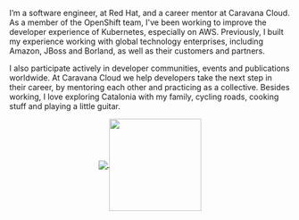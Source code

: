 I’m a software engineer, at Red Hat, and a career mentor at Caravana Cloud. As a member of the OpenShift team, I've been working to improve the developer experience of Kubernetes, especially on AWS. Previously, I built my experience working with global technology enterprises, including Amazon, JBoss and Borland, as well as their customers and partners.

I also participate actively in developer communities, events and publications worldwide. At Caravana Cloud we help developers take the next step in their career, by mentoring each other and practicing as a collective. Besides working, I love exploring Catalonia with my family, cycling roads, cooking stuff and playing a little guitar.

<p align="center">
  <a href="https://github.com/faermanj?tab=repositories">
    <img
      align="center"
      src="https://github-readme-stats.vercel.app/api/top-langs/?username=faermanj&layout=compact&size_weight=0&count_weight=1"
    />
  </a>
  <a href="https://github.com/faermanj?tab=repositories">
    <img
      align="center"
      height="165"
      src="https://github-readme-stats.vercel.app/api?username=faermanj&count_private=true&show_icons=true&custom_title=Github%20Status&hide=issues"
    />
  </a>
